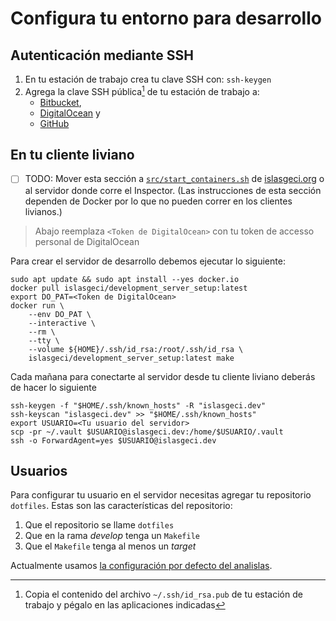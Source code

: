 # Configura tu entorno para desarrollo

## Autenticación mediante SSH

1. En tu estación de trabajo crea tu clave SSH con: `ssh-keygen`
1. Agrega la clave SSH pública[^ssh_pub] de tu estación de trabajo a:
    - [Bitbucket](https://bitbucket.org/account/settings/ssh-keys/),
    - [DigitalOcean](https://cloud.digitalocean.com/account/security) y
    - [GitHub](https://github.com/settings/keys/)

[^ssh_pub]: Copia el contenido del archivo `~/.ssh/id_rsa.pub` de tu estación de trabajo y pégalo en las aplicaciones indicadas

## En tu cliente liviano

- [ ] TODO: Mover esta sección a [`src/start_containers.sh`](https://github.com/IslasGECI/islasgeci.org/blob/develop/src/start_containers) de [islasgeci.org](https://github.com/IslasGECI/islasgeci.org) o al servidor donde corre el Inspector. (Las instrucciones de esta sección dependen de Docker por lo que no pueden correr en los clientes livianos.)

> Abajo reemplaza `<Token de DigitalOcean>` con tu token de accesso personal de DigitalOcean
    
Para crear el servidor de desarrollo debemos ejecutar lo siguiente:
```shell
sudo apt update && sudo apt install --yes docker.io
docker pull islasgeci/development_server_setup:latest
export DO_PAT=<Token de DigitalOcean>
docker run \
    --env DO_PAT \
    --interactive \
    --rm \
    --tty \
    --volume ${HOME}/.ssh/id_rsa:/root/.ssh/id_rsa \
    islasgeci/development_server_setup:latest make
```
Cada mañana para conectarte al servidor desde tu cliente liviano deberás de hacer lo siguiente
```shel
ssh-keygen -f "$HOME/.ssh/known_hosts" -R "islasgeci.dev"
ssh-keyscan "islasgeci.dev" >> "$HOME/.ssh/known_hosts"
export USUARIO=<Tu usuario del servidor>
scp -pr ~/.vault $USUARIO@islasgeci.dev:/home/$USUARIO/.vault
ssh -o ForwardAgent=yes $USUARIO@islasgeci.dev
```

## Usuarios

Para configurar tu usuario en el servidor necesitas agregar tu repositorio `dotfiles`. Estas son las
características del repositorio:
1. Que el repositorio se llame `dotfiles`
1. Que en la rama _develop_ tenga un `Makefile`
1. Que el `Makefile` tenga al menos un _target_

Actualmente usamos [la configuración por defecto del analislas](https://github.com/analislas/dotfiles).